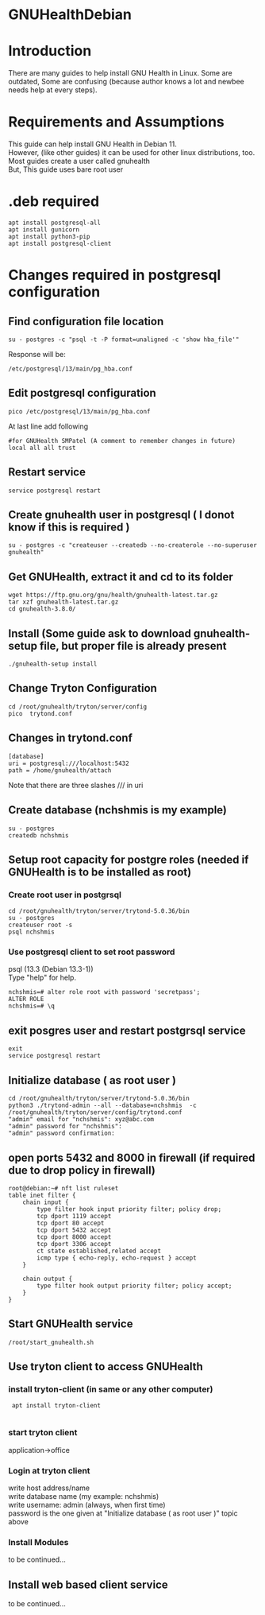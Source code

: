 # GNUHealthDebian

# Introduction
  There are many guides to help install GNU Health in Linux. Some are outdated, Some are confusing (because author knows a lot and newbee needs help at every steps).
  
# Requirements and Assumptions
  This guide can help install GNU Health in Debian 11.  
  However, (like other guides) it can be used for other linux distributions, too.  
  Most guides create a user called gnuhealth  
  But, This guide uses bare root user
  
  
# .deb required

```
apt install postgresql-all  
apt install gunicorn  
apt install python3-pip  
apt install postgresql-client  
```

# Changes required in postgresql configuration

## Find configuration file location
```
su - postgres -c "psql -t -P format=unaligned -c 'show hba_file'"
```

Response will be:
```
/etc/postgresql/13/main/pg_hba.conf
```

## Edit postgresql configuration
```
pico /etc/postgresql/13/main/pg_hba.conf
```

At last line add  following 

```
#for GNUHealth SMPatel (A comment to remember changes in future)
local all all trust
```
## Restart service
```
service postgresql restart
```

## Create gnuhealth user in postgresql ( I donot know if this is required )
```
su - postgres -c "createuser --createdb --no-createrole --no-superuser gnuhealth"
```

## Get GNUHealth, extract it and cd to its folder 

```
wget https://ftp.gnu.org/gnu/health/gnuhealth-latest.tar.gz
tar xzf gnuhealth-latest.tar.gz
cd gnuhealth-3.8.0/
```

## Install (Some guide ask to download gnuhealth-setup file, but proper file is already present
```
./gnuhealth-setup install
```

## Change Tryton Configuration
```
cd /root/gnuhealth/tryton/server/config  
pico  trytond.conf  
```

## Changes in trytond.conf   
```
[database]  
uri = postgresql:///localhost:5432  
path = /home/gnuhealth/attach  
```
Note that there are three slashes /// in uri  

## Create database (nchshmis is my example)
```
su - postgres 
createdb nchshmis  
```

## Setup root capacity for postgre roles (needed if GNUHealth is to be installed as root)

### Create root user in postgrsql
```
cd /root/gnuhealth/tryton/server/trytond-5.0.36/bin  
su - postgres  
createuser root -s  
psql nchshmis
```

###  Use postgresql client to set root password

psql (13.3 (Debian 13.3-1))  
Type "help" for help.  

```
nchshmis=# alter role root with password 'secretpass';
ALTER ROLE
nchshmis=# \q
```
##  exit posgres user and restart postgrsql service
```
exit
service postgresql restart
```

## Initialize database ( as root user )
```
cd /root/gnuhealth/tryton/server/trytond-5.0.36/bin  
python3 ./trytond-admin --all --database=nchshmis  -c /root/gnuhealth/tryton/server/config/trytond.conf  
"admin" email for "nchshmis": xyz@abc.com
"admin" password for "nchshmis": 
"admin" password confirmation:  
```

## open ports 5432 and 8000 in firewall (if required due to drop policy in firewall)
```
root@debian:~# nft list ruleset
table inet filter {
	chain input {
		type filter hook input priority filter; policy drop;
		tcp dport 1119 accept
		tcp dport 80 accept
		tcp dport 5432 accept
		tcp dport 8000 accept
		tcp dport 3306 accept
		ct state established,related accept
		icmp type { echo-reply, echo-request } accept
	}

	chain output {
		type filter hook output priority filter; policy accept;
	}
}
```


## Start GNUHealth service
```
/root/start_gnuhealth.sh
```

## Use tryton client to access GNUHealth

### install  tryton-client (in same or any other computer)
```
 apt install tryton-client  
 
```
### start tryton client
application->office  

### Login at tryton client

write host address/name    
write database name (my example: nchshmis)  
write username: admin (always, when first time)  
password is the one given at "Initialize database ( as root user )" topic above  

### Install Modules
to be continued...


## Install web based client service
to be continued...


